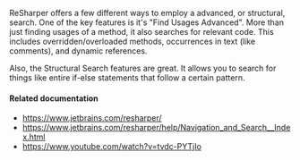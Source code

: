 ReSharper offers a few different ways to employ a advanced, or structural,
search. One of the key features is it's "Find Usages Advanced". More than just
finding usages of a method, it also searches for relevant code. This includes
overridden/overloaded methods, occurrences in text (like comments), and dynamic
references.

Also, the Structural Search features are great. It allows you to search for
things like entire if-else statements that follow a certain pattern.

#### Related documentation

- <https://www.jetbrains.com/resharper/>
- <https://www.jetbrains.com/resharper/help/Navigation_and_Search__Index.html>
- <https://www.youtube.com/watch?v=tvdc-PYTjIo>
